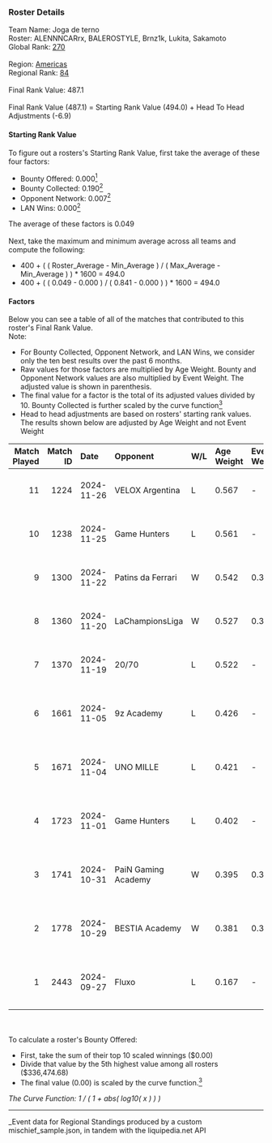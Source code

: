 ### Roster Details<br />
Team Name: Joga de terno<br />
Roster: ALENNNCARrx, BALEROSTYLE, Brnz1k, Lukita, Sakamoto<br />
Global Rank: [270](../../standings_global_2025_03_01.md)<br />
<br />
Region: [Americas]( ../../standings_americas_2025_03_01.md)<br />
Regional Rank: [84]( ../../standings_americas_2025_03_01.md)<br />
<br />
Final Rank Value:  487.1<br />
<br />
Final Rank Value (487.1) = Starting Rank Value (494.0) + Head To Head Adjustments (-6.9)<br />

#### Starting Rank Value<br />
To figure out a rosters's Starting Rank Value, first take the average of these four factors:<br />
- Bounty Offered: 0.000[<sup>1</sup>](#table2)
- Bounty Collected: 0.190[<sup>2</sup>](#table1)
- Opponent Network: 0.007[<sup>2</sup>](#table1)
- LAN Wins: 0.000[<sup>2</sup>](#table1)

The average of these factors is 0.049<br />
<br />
Next, take the maximum and minimum average across all teams and compute the following:<br />
- 400 + ( ( Roster_Average - Min_Average ) / ( Max_Average - Min_Average ) ) * 1600 = 494.0
- 400 + ( ( 0.049 - 0.000 ) / ( 0.841 - 0.000 ) ) * 1600 = 494.0


#### Factors<br />
Below you can see a table of all of the matches that contributed to this roster's Final Rank Value.<br />
Note:<br />

- For Bounty Collected, Opponent Network, and LAN Wins, we consider only the ten best results over the past 6 months.
- Raw values for those factors are multiplied by Age Weight. Bounty and Opponent Network values are also multiplied by Event Weight. The adjusted value is shown in parenthesis.
- The final value for a factor is the total of its adjusted values divided by 10. Bounty Collected is further scaled by the curve function[<sup>3</sup>](#curveFunction)
- Head to head adjustments are based on rosters' starting rank values. The results shown below are adjusted by Age Weight and not Event Weight
<span id="table1"></span><br />


| Match Played | Match ID | Date       | Opponent            | W/L | Age Weight | Event Weight | Bounty Collected | Opponent Network | LAN Wins  | H2H Adj. | Roster                                             |
| -: | -: | :- | :- | :- | :- | :- | :- | :- | :- | -: | :- |
|           11 |     1224 | 2024-11-26 | VELOX Argentina     | L   | 0.567      | -            | -                | -                | -         |    -8.45 | ALENNNCARrx, BALEROSTYLE, Brnz1k, Lukita, Sakamoto |
|           10 |     1238 | 2024-11-25 | Game Hunters        | L   | 0.561      | -            | -                | -                | -         |    -8.73 | ALENNNCARrx, BALEROSTYLE, Brnz1k, Lukita, Sakamoto |
|            9 |     1300 | 2024-11-22 | Patins da Ferrari   | W   | 0.542      | 0.371        | 0.000 (0.000)    | 0.115 (0.023)    | 0 (0.000) |     8.71 | ALENNNCARrx, BALEROSTYLE, Brnz1k, Lukita, Sakamoto |
|            8 |     1360 | 2024-11-20 | LaChampionsLiga     | W   | 0.527      | 0.371        | 0.003 (0.001)    | 0.199 (0.039)    | 0 (0.000) |    11.11 | ALENNNCARrx, BALEROSTYLE, Brnz1k, Lukita, Sakamoto |
|            7 |     1370 | 2024-11-19 | 20/70               | L   | 0.522      | -            | -                | -                | -         |    -5.37 | ALENNNCARrx, BALEROSTYLE, Brnz1k, Lukita, Sakamoto |
|            6 |     1661 | 2024-11-05 | 9z Academy          | L   | 0.426      | -            | -                | -                | -         |    -6.08 | Brnz1k, lealziNho, Lukita, Sakamoto, swarmyzz      |
|            5 |     1671 | 2024-11-04 | UNO MILLE           | L   | 0.421      | -            | -                | -                | -         |    -3.07 | Brnz1k, lealziNho, Lukita, Sakamoto, swarmyzz      |
|            4 |     1723 | 2024-11-01 | Game Hunters        | L   | 0.402      | -            | -                | -                | -         |    -3.72 | Brnz1k, lealziNho, Lukita, Sakamoto, swarmyzz      |
|            3 |     1741 | 2024-10-31 | PaiN Gaming Academy | W   | 0.395      | 0.371        | 0.000 (0.000)    | 0.088 (0.013)    | 0 (0.000) |     4.65 | Brnz1k, lealziNho, Lukita, Sakamoto, swarmyzz      |
|            2 |     1778 | 2024-10-29 | BESTIA Academy      | W   | 0.381      | 0.371        | 0.000 (0.000)    | 0.000 (0.000)    | 0 (0.000) |     4.43 | Brnz1k, lealziNho, Lukita, Sakamoto, swarmyzz      |
|            1 |     2443 | 2024-09-27 | Fluxo               | L   | 0.167      | -            | -                | -                | -         |    -0.35 | Brnz1k, lealziNho, Lukita, Sakamoto, swarmyzz      |

<br />
<span id="table2"></span><br />
To calculate a roster's Bounty Offered:<br />

- First, take the sum of their top 10 scaled winnings ($0.00)
- Divide that value by the 5th highest value among all rosters ($336,474.68)
- The final value (0.00) is scaled by the curve function.[<sup>3</sup>](#curveFunction)

<span id="curveFunction"></span>_The Curve Function: 1 / ( 1 + abs( log10( x ) ) )_<br />

---
_Event data for Regional Standings produced by a custom mischief_sample.json, in tandem with the liquipedia.net API<br />
